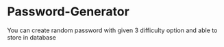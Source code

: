 # Password-Generator
You can create random password with given 3 difficulty option and able to store in database 
